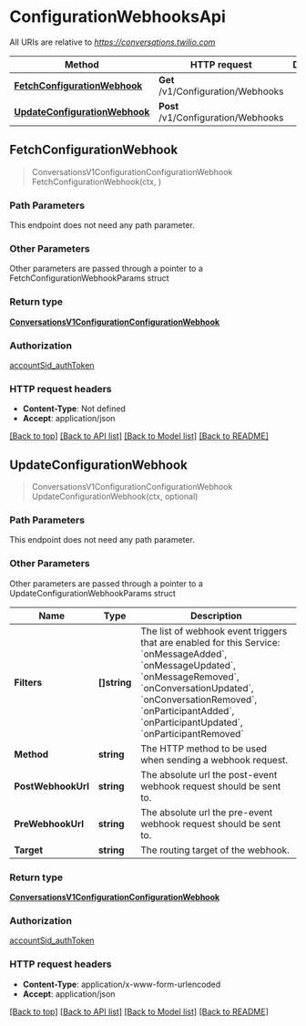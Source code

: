 # ConfigurationWebhooksApi

All URIs are relative to *https://conversations.twilio.com*

Method | HTTP request | Description
------------- | ------------- | -------------
[**FetchConfigurationWebhook**](ConfigurationWebhooksApi.md#FetchConfigurationWebhook) | **Get** /v1/Configuration/Webhooks | 
[**UpdateConfigurationWebhook**](ConfigurationWebhooksApi.md#UpdateConfigurationWebhook) | **Post** /v1/Configuration/Webhooks | 



## FetchConfigurationWebhook

> ConversationsV1ConfigurationConfigurationWebhook FetchConfigurationWebhook(ctx, )



### Path Parameters

This endpoint does not need any path parameter.

### Other Parameters

Other parameters are passed through a pointer to a FetchConfigurationWebhookParams struct


### Return type

[**ConversationsV1ConfigurationConfigurationWebhook**](ConversationsV1ConfigurationConfigurationWebhook.md)

### Authorization

[accountSid_authToken](../README.md#accountSid_authToken)

### HTTP request headers

- **Content-Type**: Not defined
- **Accept**: application/json

[[Back to top]](#) [[Back to API list]](../README.md#documentation-for-api-endpoints)
[[Back to Model list]](../README.md#documentation-for-models)
[[Back to README]](../README.md)


## UpdateConfigurationWebhook

> ConversationsV1ConfigurationConfigurationWebhook UpdateConfigurationWebhook(ctx, optional)



### Path Parameters

This endpoint does not need any path parameter.

### Other Parameters

Other parameters are passed through a pointer to a UpdateConfigurationWebhookParams struct


Name | Type | Description
------------- | ------------- | -------------
**Filters** | **[]string** | The list of webhook event triggers that are enabled for this Service: &#x60;onMessageAdded&#x60;, &#x60;onMessageUpdated&#x60;, &#x60;onMessageRemoved&#x60;, &#x60;onConversationUpdated&#x60;, &#x60;onConversationRemoved&#x60;, &#x60;onParticipantAdded&#x60;, &#x60;onParticipantUpdated&#x60;, &#x60;onParticipantRemoved&#x60;
**Method** | **string** | The HTTP method to be used when sending a webhook request.
**PostWebhookUrl** | **string** | The absolute url the post-event webhook request should be sent to.
**PreWebhookUrl** | **string** | The absolute url the pre-event webhook request should be sent to.
**Target** | **string** | The routing target of the webhook.

### Return type

[**ConversationsV1ConfigurationConfigurationWebhook**](ConversationsV1ConfigurationConfigurationWebhook.md)

### Authorization

[accountSid_authToken](../README.md#accountSid_authToken)

### HTTP request headers

- **Content-Type**: application/x-www-form-urlencoded
- **Accept**: application/json

[[Back to top]](#) [[Back to API list]](../README.md#documentation-for-api-endpoints)
[[Back to Model list]](../README.md#documentation-for-models)
[[Back to README]](../README.md)

